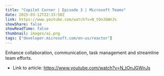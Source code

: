 ```yaml
---
title: "Copilot Corner | Episode 3 | Microsoft Teams"
date: 2025-03-12T22:33:50Z
link: https://www.youtube.com/watch?v=N_tOnJGWnJs
showShare: false
showReadTime: false
thumbnail: images/ai.png
tags: ["developer.microsoft.com/en-us/reactor"]
---
```

Enhance collaboration, communication, task management and streamline team efforts.

- Link to article: https://www.youtube.com/watch?v=N_tOnJGWnJs